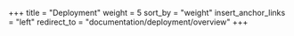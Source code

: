 +++
title = "Deployment"
weight = 5
sort_by = "weight"
insert_anchor_links = "left"
redirect_to = "documentation/deployment/overview"
+++

